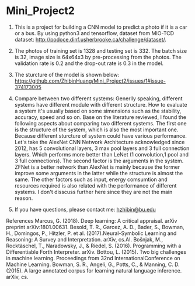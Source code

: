 # Mini_Project2

1. This is a project for building a CNN model to predict a photo if it is a car or a bus. By using python3 and tensorflow, dataset from MIO-TCD dataset: http://podoce.dinf.usherbrooke.ca/challenge/dataset/. 

2. The photos of training set is 1328 and testing set is 332. The batch size is 32, image size is 64x64x3 by pre-processing from the photos. The validation rate is 0.2 and the drop-out rate is 0.3 in the model.

3. The sturcture of the model is shown below:
https://github.com/ZhibinHuang/Mini_Project2/issues/1#issue-374173005

4. Compare between two different systems: 
   Generlly speaking, different systems have different module with different structure. How to evaluate a system it's usually based on some simensions such as the stability, accuracy, speed and so on. Base on the literature reviewed, I found the following aspects about comparing two different systems. 
   The first one is the structure of the system, which is also the most important one. Because different sturcture of system could have various performance. Let's take the AlexNet CNN Network Architecture acknowledged since 2012, has 5 convolutional layers, 3 max pool layers and 3 full connection layers. Which performs more better than LeNet (1 convolution,1 pool and 3 full connections). 
   The second factor is the arguments in the system. ZFNet is a better network than AlexNet is mainly because the former improve some arguments in the latter while the structure is almost the same.
   The other factors such as input, energy comsumtion and resources required is also related with the performance of different systems. I don't disscuss further here since they are not the main reason.
   
5. If you have questions, please contact me: hzhibin@bu.edu

References
Marcus, G. (2018). Deep learning: A critical appraisal. arXiv preprint arXiv:1801.00631.
Besold, T. R., Garcez, A. D., Bader, S., Bowman, H., Domingos, P., Hitzler, P. et al. (2017).Neural-Symbolic Learning and Reasoning: A Survey and Interpretation. arXiv, cs.AI. 
Bošnjak, M., Rocktäschel, T., Naradowsky, J., & Riedel, S. (2016). Programming with a Differentiable Forth Interpreter. arXiv.
Bottou, L. (2015). Two big challenges in machine learning. Proceedings from 32nd InternationalConference on Machine Learning.
Bowman, S. R., Angeli, G., Potts, C., & Manning, C. D. (2015). A large annotated corpus for learning natural language inference. arXiv, cs.
